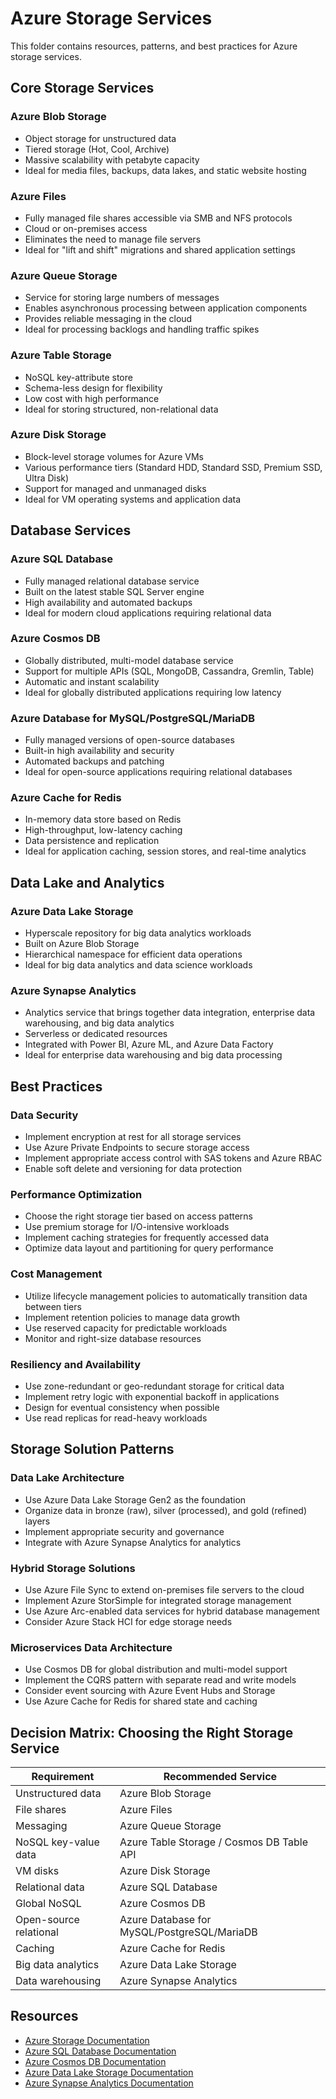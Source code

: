 # Azure Storage Services

This folder contains resources, patterns, and best practices for Azure storage services.

## Core Storage Services

### Azure Blob Storage

- Object storage for unstructured data
- Tiered storage (Hot, Cool, Archive)
- Massive scalability with petabyte capacity
- Ideal for media files, backups, data lakes, and static website hosting

### Azure Files

- Fully managed file shares accessible via SMB and NFS protocols
- Cloud or on-premises access
- Eliminates the need to manage file servers
- Ideal for "lift and shift" migrations and shared application settings

### Azure Queue Storage

- Service for storing large numbers of messages
- Enables asynchronous processing between application components
- Provides reliable messaging in the cloud
- Ideal for processing backlogs and handling traffic spikes

### Azure Table Storage

- NoSQL key-attribute store
- Schema-less design for flexibility
- Low cost with high performance
- Ideal for storing structured, non-relational data

### Azure Disk Storage

- Block-level storage volumes for Azure VMs
- Various performance tiers (Standard HDD, Standard SSD, Premium SSD, Ultra Disk)
- Support for managed and unmanaged disks
- Ideal for VM operating systems and application data

## Database Services

### Azure SQL Database

- Fully managed relational database service
- Built on the latest stable SQL Server engine
- High availability and automated backups
- Ideal for modern cloud applications requiring relational data

### Azure Cosmos DB

- Globally distributed, multi-model database service
- Support for multiple APIs (SQL, MongoDB, Cassandra, Gremlin, Table)
- Automatic and instant scalability
- Ideal for globally distributed applications requiring low latency

### Azure Database for MySQL/PostgreSQL/MariaDB

- Fully managed versions of open-source databases
- Built-in high availability and security
- Automated backups and patching
- Ideal for open-source applications requiring relational databases

### Azure Cache for Redis

- In-memory data store based on Redis
- High-throughput, low-latency caching
- Data persistence and replication
- Ideal for application caching, session stores, and real-time analytics

## Data Lake and Analytics

### Azure Data Lake Storage

- Hyperscale repository for big data analytics workloads
- Built on Azure Blob Storage
- Hierarchical namespace for efficient data operations
- Ideal for big data analytics and data science workloads

### Azure Synapse Analytics

- Analytics service that brings together data integration, enterprise data warehousing, and big data analytics
- Serverless or dedicated resources
- Integrated with Power BI, Azure ML, and Azure Data Factory
- Ideal for enterprise data warehousing and big data processing

## Best Practices

### Data Security

- Implement encryption at rest for all storage services
- Use Azure Private Endpoints to secure storage access
- Implement appropriate access control with SAS tokens and Azure RBAC
- Enable soft delete and versioning for data protection

### Performance Optimization

- Choose the right storage tier based on access patterns
- Use premium storage for I/O-intensive workloads
- Implement caching strategies for frequently accessed data
- Optimize data layout and partitioning for query performance

### Cost Management

- Utilize lifecycle management policies to automatically transition data between tiers
- Implement retention policies to manage data growth
- Use reserved capacity for predictable workloads
- Monitor and right-size database resources

### Resiliency and Availability

- Use zone-redundant or geo-redundant storage for critical data
- Implement retry logic with exponential backoff in applications
- Design for eventual consistency when possible
- Use read replicas for read-heavy workloads

## Storage Solution Patterns

### Data Lake Architecture

- Use Azure Data Lake Storage Gen2 as the foundation
- Organize data in bronze (raw), silver (processed), and gold (refined) layers
- Implement appropriate security and governance
- Integrate with Azure Synapse Analytics for analytics

### Hybrid Storage Solutions

- Use Azure File Sync to extend on-premises file servers to the cloud
- Implement Azure StorSimple for integrated storage management
- Use Azure Arc-enabled data services for hybrid database management
- Consider Azure Stack HCI for edge storage needs

### Microservices Data Architecture

- Use Cosmos DB for global distribution and multi-model support
- Implement the CQRS pattern with separate read and write models
- Consider event sourcing with Azure Event Hubs and Storage
- Use Azure Cache for Redis for shared state and caching

## Decision Matrix: Choosing the Right Storage Service

| Requirement | Recommended Service |
|-------------|---------------------|
| Unstructured data | Azure Blob Storage |
| File shares | Azure Files |
| Messaging | Azure Queue Storage |
| NoSQL key-value data | Azure Table Storage / Cosmos DB Table API |
| VM disks | Azure Disk Storage |
| Relational data | Azure SQL Database |
| Global NoSQL | Azure Cosmos DB |
| Open-source relational | Azure Database for MySQL/PostgreSQL/MariaDB |
| Caching | Azure Cache for Redis |
| Big data analytics | Azure Data Lake Storage |
| Data warehousing | Azure Synapse Analytics |

## Resources

- [Azure Storage Documentation](https://learn.microsoft.com/en-us/azure/storage/)
- [Azure SQL Database Documentation](https://learn.microsoft.com/en-us/azure/azure-sql/database/)
- [Azure Cosmos DB Documentation](https://learn.microsoft.com/en-us/azure/cosmos-db/)
- [Azure Data Lake Storage Documentation](https://learn.microsoft.com/en-us/azure/storage/blobs/data-lake-storage-introduction)
- [Azure Synapse Analytics Documentation](https://learn.microsoft.com/en-us/azure/synapse-analytics/)
